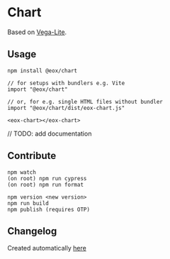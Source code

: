 # Chart

Based on [Vega-Lite](https://github.com/vega/vega-lite).

## Usage

```
npm install @eox/chart
```

```
// for setups with bundlers e.g. Vite
import "@eox/chart"

// or, for e.g. single HTML files without bundler
import "@eox/chart/dist/eox-chart.js"

<eox-chart></eox-chart>
```

// TODO: add documentation

## Contribute

```
npm watch
(on root) npm run cypress
(on root) npm run format

npm version <new version>
npm run build
npm publish (requires OTP)
```

## Changelog

Created automatically [here](./CHANGELOG.md)
